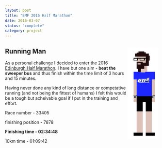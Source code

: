 ```yaml
---
layout: post
title: "EMF 2016 Half Marathon"
date: 2016-03-07
status: "complete"
category: project
---
```


## Running Man <img align="right" src="/projects/img/8bitscottemf.png">
As a personal challenge I decided to enter the 2016 [Edinburgh Half Marathon]. I have but one aim - **beat the sweeper bus** and thus finish within the time limit of 3 hours and 15 minutes.

Having never done any kind of long distance or competative running (and not being the fittest of humans) I felt this would be a tough but acheivable goal if I put in the training and effort.


Race number - 33405

finishing position - 7878

**Finishing time - 02:34:48**

10km time - 01:09:42



[Edinburgh Half Marathon]: https://www.edinburghmarathon.com/


